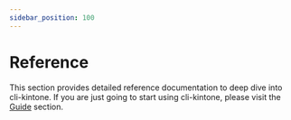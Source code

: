 ```yaml
---
sidebar_position: 100
---
```


# Reference

This section provides detailed reference documentation to deep dive into cli-kintone.
If you are just going to start using cli-kintone, please visit the [Guide](/guide) section.

